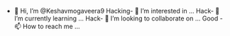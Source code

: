 - 👋 Hi, I’m @Keshavmogaveera9
Hacking- 👀 I’m interested in ...
Hack- 🌱 I’m currently learning ...
Hack- 💞️ I’m looking to collaborate on ...
Good - 📫 How to reach me ...

<!---
Keshavmogaveera9/Keshavmogaveera9 is a ✨ special ✨ repository because its `README.md` (this file) appears on your GitHub profile.
You can click the Preview link to take a look at your changes.
--->
